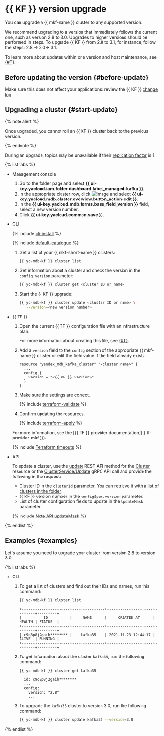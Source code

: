 # {{ KF }} version upgrade

You can upgrade a {{ mkf-name }} cluster to any supported version.

We recommend upgrading to a version that immediately follows the current one, such as version 2.8 to 3.0.
Upgrades to higher versions should be performed in steps. To upgrade {{ KF }} from 2.8 to 3.1, for instance, follow the steps: 2.8 → 3.0→ 3.1.

To learn more about updates within one version and host maintenance, see [{#T}](../concepts/maintenance.md).

## Before updating the version {#before-update}

Make sure this does not affect your applications: review the {{ KF }} [change log](https://kafka.apache.org/downloads).

## Upgrading a cluster {#start-update}

{% note alert %}

Once upgraded, you cannot roll an {{ KF }} cluster back to the previous version.

{% endnote %}

During an upgrade, topics may be unavailable if their [replication factor](../concepts/settings-list.md#settings-topic-replication-factor) is 1.

{% list tabs %}

- Management console

   1. Go to the folder page and select **{{ ui-key.yacloud.iam.folder.dashboard.label_managed-kafka }}**.
   1. In the appropriate cluster row, click ![image](../../_assets/horizontal-ellipsis.svg) and select **{{ ui-key.yacloud.mdb.cluster.overview.button_action-edit }}**.
   1. In the **{{ ui-key.yacloud.mdb.forms.base_field_version }}** field, select a new version number.
   1. Click **{{ ui-key.yacloud.common.save }}**.

- CLI

   {% include [cli-install](../../_includes/cli-install.md) %}

   {% include [default-catalogue](../../_includes/default-catalogue.md) %}

   1. Get a list of your {{ mkf-short-name }} clusters:

      ```bash
      {{ yc-mdb-kf }} cluster list
      ```

   1. Get information about a cluster and check the version in the `config.version` parameter:

      ```bash
      {{ yc-mdb-kf }} cluster get <cluster ID or name>
      ```

   1. Start the {{ KF }} upgrade:

      ```bash
      {{ yc-mdb-kf }} cluster update <cluster ID or name> \
         --version=<new version number>
      ```

- {{ TF }}

   1. Open the current {{ TF }} configuration file with an infrastructure plan.

      For more information about creating this file, see [{#T}](cluster-create.md).

   1. Add a `version` field to the `config` section of the appropriate {{ mkf-name }} cluster or edit the field value if the field already exists:

      ```hcl
      resource "yandex_mdb_kafka_cluster" "<cluster name>" {
        ...
        config {
          version = "<{{ KF }} version>"
        }
      }
      ```

   1. Make sure the settings are correct.

      {% include [terraform-validate](../../_includes/mdb/terraform/validate.md) %}

   1. Confirm updating the resources.

      {% include [terraform-apply](../../_includes/mdb/terraform/apply.md) %}

   For more information, see the [{{ TF }} provider documentation]({{ tf-provider-mkf }}).

   {% include [Terraform timeouts](../../_includes/mdb/mkf/terraform/cluster-timeouts.md) %}

- API

   To update a cluster, use the [update](../api-ref/Cluster/update.md) REST API method for the [Cluster](../api-ref/Cluster/index.md) resource or the [ClusterService/Update](../api-ref/grpc/cluster_service.md#Update) gRPC API call and provide the following in the request:

   * Cluster ID in the `clusterId` parameter. You can retrieve it with a [list of clusters in the folder](./cluster-list.md#list-clusters).
   * {{ KF }} version number in the `configSpec.version` parameter.
   * List of cluster configuration fields to update in the `UpdateMask` parameter.

   {% include [Note API updateMask](../../_includes/note-api-updatemask.md) %}

{% endlist %}

## Examples {#examples}

Let's assume you need to upgrade your cluster from version 2.8 to version 3.0.

{% list tabs %}

- CLI

   1. To get a list of clusters and find out their IDs and names, run this command:

      ```bash
      {{ yc-mdb-kf }} cluster list
      ```

      ```text
      +----------------------+---------------+---------------------+--------+---------+
      |          ID          |     NAME      |     CREATED AT      | HEALTH | STATUS  |
      +----------------------+---------------+---------------------+--------+---------+
      | c9q8p8j2gaih******** |    kafka35    | 2021-10-23 12:44:17 | ALIVE  | RUNNING |
      +----------------------+---------------+---------------------+--------+---------+
      ```

   1. To get information about the cluster `kafka35`, run the following command:

      ```bash
      {{ yc-mdb-kf }} cluster get kafka35
      ```

      ```text
        id: c9q8p8j2gaih********
        ...
        config:
          version: "2.8"
          ...
      ```

   1. To upgrade the `kafka35` cluster to version 3.0, run the following command:

      ```bash
      {{ yc-mdb-kf }} cluster update kafka35 --version=3.0
      ```

{% endlist %}
